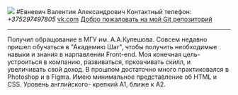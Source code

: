 ![](https://sun9-78.userapi.com/impg/QXDuqKMk4GBE29a2bD2EQG1CfBEptF2nDGfQfQ/THZnb7SgOl0.jpg?size=1442x2160&quality=96&sign=ccdb4d09fc62da07f40ad87e77e5ab58&type=album)
#Евневич Валентин Александрович
Контактный телефон: *+375297497805*
[vk.com](https://vk.com/evnei)
[Добро пожаловать на мой Git репозиторий](https://github.com/evney/Itstep2)
***
Получил обращование в МГУ им. А.А.Кулешова. Совсем недавно пришел обучаться в "Академию Шаг", чтобы получить необходимые навыки и знания в нарпавлении Front-end. 
Моя конечная цель-устроиться в компанию, развиваться, пркоачивать скилл, и увеличивать свой доход.
В прошлом достаточно много практиковался в Photoshop и в Figma. Имею минимальное представление об HTML и CSS.
Уровень английского- крепкий А1, ближе к А2.